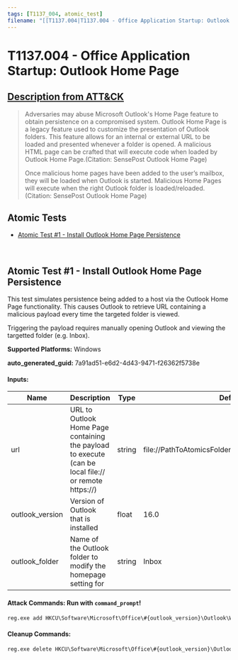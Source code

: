 ```yaml
---
tags: [T1137_004, atomic_test]
filename: "[[T1137.004|T1137.004 - Office Application Startup: Outlook Home Page]]"
---
```


# T1137.004 - Office Application Startup: Outlook Home Page
## [Description from ATT&CK](https://attack.mitre.org/techniques/T1137/004)
<blockquote>Adversaries may abuse Microsoft Outlook's Home Page feature to obtain persistence on a compromised system. Outlook Home Page is a legacy feature used to customize the presentation of Outlook folders. This feature allows for an internal or external URL to be loaded and presented whenever a folder is opened. A malicious HTML page can be crafted that will execute code when loaded by Outlook Home Page.(Citation: SensePost Outlook Home Page)

Once malicious home pages have been added to the user’s mailbox, they will be loaded when Outlook is started. Malicious Home Pages will execute when the right Outlook folder is loaded/reloaded.(Citation: SensePost Outlook Home Page)
</blockquote>

## Atomic Tests

- [Atomic Test #1 - Install Outlook Home Page Persistence](#atomic-test-1---install-outlook-home-page-persistence)


<br/>

## Atomic Test #1 - Install Outlook Home Page Persistence
This test simulates persistence being added to a host via the Outlook Home Page functionality. This causes Outlook to retrieve URL containing a malicious payload every time the targeted folder is viewed.

Triggering the payload requires manually opening Outlook and viewing the targetted folder (e.g. Inbox).

**Supported Platforms:** Windows


**auto_generated_guid:** 7a91ad51-e6d2-4d43-9471-f26362f5738e





#### Inputs:
| Name | Description | Type | Default Value |
|------|-------------|------|---------------|
| url | URL to Outlook Home Page containing the payload to execute (can be local file:// or remote https://) | string | file://PathToAtomicsFolder&#92;T1137.004&#92;src&#92;T1137.004.html|
| outlook_version | Version of Outlook that is installed | float | 16.0|
| outlook_folder | Name of the Outlook folder to modify the homepage setting for | string | Inbox|


#### Attack Commands: Run with `command_prompt`! 


```cmd
reg.exe add HKCU\Software\Microsoft\Office\#{outlook_version}\Outlook\WebView\#{outlook_folder} /v URL /t REG_SZ /d #{url} /f
```

#### Cleanup Commands:
```cmd
reg.exe delete HKCU\Software\Microsoft\Office\#{outlook_version}\Outlook\WebView\#{outlook_folder} /v URL /f >nul 2>&1
```





<br/>
